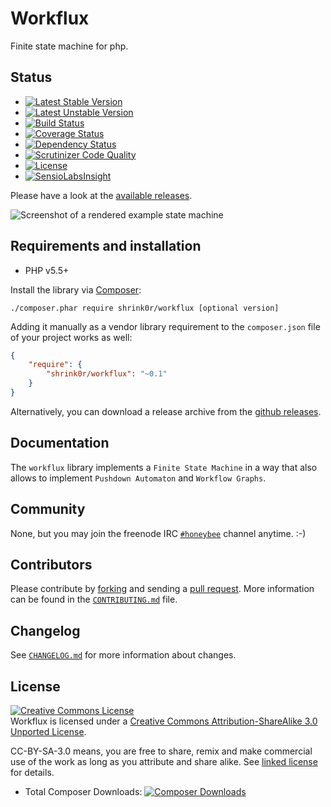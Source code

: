 # Workflux

Finite state machine for php.

## Status

* [![Latest Stable Version](https://poser.pugx.org/shrink0r/workflux/version.png)](https://packagist.org/packages/shrink0r/workflux)
* [![Latest Unstable Version](https://poser.pugx.org/shrink0r/workflux/v/unstable.png)](https://packagist.org/packages/shrink0r/workflux)
* [![Build Status](https://secure.travis-ci.org/shrink0r/workflux.png)](http://travis-ci.org/shrink0r/workflux)
* [![Coverage Status](https://coveralls.io/repos/shrink0r/workflux/badge.png?branch=master)](https://coveralls.io/r/shrink0r/workflux?branch=master)
* [![Dependency Status](https://www.versioneye.com/user/projects/542da521fc3f5ca427000299/badge.svg?style=flat)](https://www.versioneye.com/user/projects/542da521fc3f5ca427000299)
* [![Scrutinizer Code Quality](https://scrutinizer-ci.com/g/shrink0r/workflux/badges/quality-score.png?b=master)](https://scrutinizer-ci.com/g/shrink0r/workflux/?branch=master)
* [![License](https://poser.pugx.org/shrink0r/workflux/license.svg)](http://creativecommons.org/licenses/by-sa/3.0/deed.en_US)
* [![SensioLabsInsight](https://insight.sensiolabs.com/projects/c9d87c4a-f2f6-4f10-847e-8a9162d306d9/mini.png)](https://insight.sensiolabs.com/projects/c9d87c4a-f2f6-4f10-847e-8a9162d306d9)

Please have a look at the [available releases](https://github.com/shrink0r/workflux/releases).

![Screenshot of a rendered example state machine](https://raw.githubusercontent.com/shrink0r/workflux/master/docs/state_machine.png)

## Requirements and installation

- PHP v5.5+

Install the library via [Composer](http://getcomposer.org/):

```./composer.phar require shrink0r/workflux [optional version]```

Adding it manually as a vendor library requirement to the `composer.json` file
of your project works as well:

```json
{
    "require": {
        "shrink0r/workflux": "~0.1"
    }
}
```

Alternatively, you can download a release archive from the [github releases](releases).

## Documentation

The `workflux` library implements a `Finite State Machine` in a way that also allows to implement `Pushdown Automaton` and `Workflow Graphs`.

## Community

None, but you may join the freenode IRC
[`#honeybee`](irc://irc.freenode.org/honeybee) channel anytime. :-)

## Contributors

Please contribute by [forking](http://help.github.com/forking/) and sending a
[pull request](http://help.github.com/pull-requests/). More information can be
found in the [`CONTRIBUTING.md`](CONTRIBUTING.md) file.

## Changelog

See [`CHANGELOG.md`](CHANGELOG.md) for more information about changes.

## License

<a rel="license"
href="http://creativecommons.org/licenses/by-sa/3.0/deed.en_US"><img
alt="Creative Commons License" style="border-width:0"
src="http://i.creativecommons.org/l/by-sa/3.0/88x31.png" /></a><br /><span
xmlns:dct="http://purl.org/dc/terms/" property="dct:title">Workflux</span>
is licensed under a <a rel="license" href="http://creativecommons.org/licenses/by-sa/3.0/deed.en_US">Creative Commons Attribution-ShareAlike 3.0 Unported License</a>.

CC-BY-SA-3.0 means, you are free to share, remix and make commercial use of the
work as long as you attribute and share alike. See [linked license](LICENSE.md) for details.

* Total Composer Downloads: [![Composer
  Downloads](https://poser.pugx.org/shrink0r/workflux/d/total.png)](https://packagist.org/packages/shrink0r/workflux)

